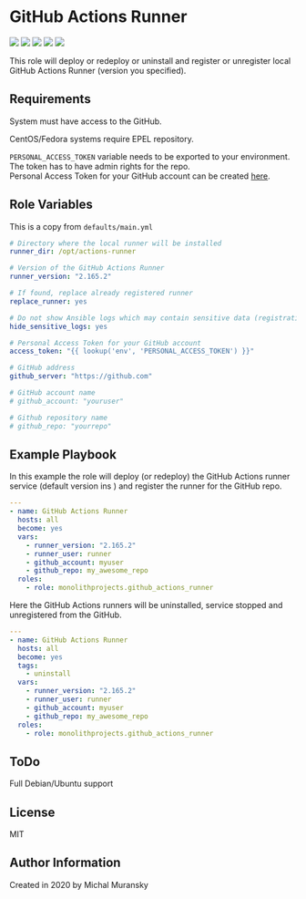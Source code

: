 GitHub Actions Runner
=========

<a href="https://galaxy.ansible.com/monolithprojects/ansible-github_actions_runner"><img src="https://img.shields.io/ansible/quality/47375?style=flat&logo=ansible"/></a> 
<a href="https://galaxy.ansible.com/monolithprojects/ansible-github_actions_runner"><img src="https://img.shields.io/ansible/role/d/47375"/></a> 
<a href="https://galaxy.ansible.com/monolithprojects/github_actions_runner"><img src="https://img.shields.io/github/v/release/MonolithProjects/ansible-github_actions_runner"/></a> 
<a href="https://github.com/MonolithProjects/ansible-github_actions_runner/actions"><img src="https://github.com/MonolithProjects/ansible-github_actions_runner/workflows/molecule%20test/badge.svg?branch=master"/></a>
<a href="https://github.com/MonolithProjects/ansible-github_actions_runner/blob/master/LICENSE"><img src="https://img.shields.io/github/license/MonolithProjects/ansible-github_actions_runner"/></a>

This role will deploy or redeploy or uninstall and register or unregister local GitHub Actions Runner (version you specified).


Requirements
------------

System must have access to the GitHub.

CentOS/Fedora systems require EPEL repository.

`PERSONAL_ACCESS_TOKEN` variable needs to be exported to your environment. The token has to have admin rights for the repo.  
Personal Access Token for your GitHub account can be created [here](https://github.com/settings/tokens).

Role Variables
--------------

This is a copy from `defaults/main.yml`

```yaml
# Directory where the local runner will be installed
runner_dir: /opt/actions-runner

# Version of the GitHub Actions Runner
runner_version: "2.165.2"

# If found, replace already registered runner
replace_runner: yes

# Do not show Ansible logs which may contain sensitive data (registration token)
hide_sensitive_logs: yes

# Personal Access Token for your GitHub account
access_token: "{{ lookup('env', 'PERSONAL_ACCESS_TOKEN') }}"

# GitHub address
github_server: "https://github.com"

# GitHub account name
# github_account: "youruser"

# Github repository name
# github_repo: "yourrepo"
```


Example Playbook
----------------

In this example the role will deploy (or redeploy) the GitHub Actions runner service (default version ins ) and register the runner for the GitHub repo.

```yaml
---
- name: GitHub Actions Runner
  hosts: all
  become: yes
  vars:
    - runner_version: "2.165.2"
    - runner_user: runner
    - github_account: myuser
    - github_repo: my_awesome_repo
  roles:
    - role: monolithprojects.github_actions_runner
```

Here the GitHub Actions runners will be uninstalled, service stopped and unregistered from the GitHub.
```yaml
---
- name: GitHub Actions Runner
  hosts: all
  become: yes
  tags:
    - uninstall
  vars:
    - runner_version: "2.165.2"
    - runner_user: runner
    - github_account: myuser
    - github_repo: my_awesome_repo
  roles:
    - role: monolithprojects.github_actions_runner
```

ToDo
----
Full Debian/Ubuntu support

License
-------

MIT

Author Information
------------------

Created in 2020 by Michal Muransky
